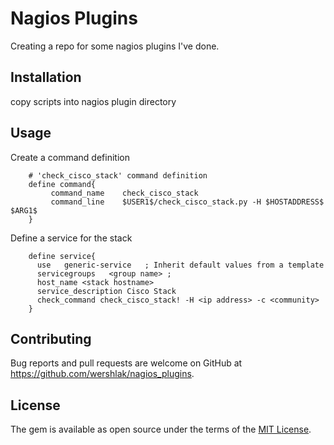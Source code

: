 # Nagios Plugins

Creating a repo for some nagios plugins I've done.

## Installation

copy scripts into nagios plugin directory


## Usage

Create a command definition

        # 'check_cisco_stack' command definition
        define command{
             command_name    check_cisco_stack
             command_line    $USER1$/check_cisco_stack.py -H $HOSTADDRESS$ $ARG1$
        }

Define a service for the stack

        define service{
          use   generic-service   ; Inherit default values from a template
          servicegroups   <group name> ;
          host_name <stack hostname>
          service_description Cisco Stack
          check_command check_cisco_stack! -H <ip address> -c <community>
        }

## Contributing

Bug reports and pull requests are welcome on GitHub at https://github.com/wershlak/nagios_plugins.

## License

The gem is available as open source under the terms of the [MIT License](http://opensource.org/licenses/MIT).
